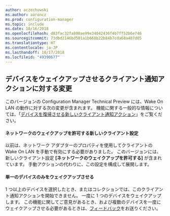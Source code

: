 ```yaml
---
author: aczechowski
ms.author: aaroncz
ms.prod: configuration-manager
ms.topic: include
ms.date: 10/16/2018
ms.openlocfilehash: d83fac32fa808ae99e34042436f4b7ff52b6e746
ms.sourcegitcommit: 73dbd2146bd581a1b668b22b84b7cda68a487d05
ms.translationtype: HT
ms.contentlocale: ja-JP
ms.lasthandoff: 10/17/2018
ms.locfileid: "49390677"
---
```

## <a name="bkmk_wakeup"></a> デバイスをウェイクアップさせるクライアント通知アクションに対する変更
<!--1317364-->

このバージョンの Configuration Manager Technical Preview には、Wake On LAN の動作に対する次の変更が含まれます。 機能に関する一般的な情報については、「[デバイスを復帰させる新しいクライアント通知アクション](/sccm/core/get-started/capabilities-in-technical-preview-1810#bkmk_wakeup)」をご覧ください。

#### <a name="new-client-setting-to-allow-network-wake-up"></a>ネットワークのウェイクアップを許可する新しいクライアント設定
以前は、ネットワーク アダプターのプロパティを使用してクライアントの Wake On LAN を手動で有効にする必要がありました。 このバージョンには、新しいクライアント設定 **[ネットワークのウェイクアップを許可する]** が含まれています。 手動アクションの代わりに、この設定を構成して展開します。 

#### <a name="only-wake-up-a-single-device"></a>単一のデバイスのみをウェイクアップさせる
1 つ以上のデバイスを選択したとき、またはコレクションでは、このクライアント通知アクションを開始できません。 一度に 1 つのデバイスをウェイクアップします。 この機能に関してご意見があるとき、および複数のデバイスを一度にウェイクアップさせる必要があるときは、[フィードバック](/sccm/core/understand/find-help#product-feedback)をお送りください。


